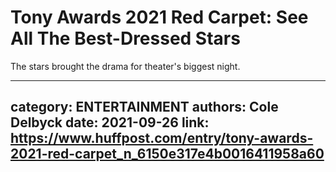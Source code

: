 # Tony Awards 2021 Red Carpet: See All The Best-Dressed Stars

The stars brought the drama for theater's biggest night.

---
category: ENTERTAINMENT
authors: Cole Delbyck
date: 2021-09-26
link: https://www.huffpost.com/entry/tony-awards-2021-red-carpet_n_6150e317e4b0016411958a60
---
